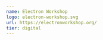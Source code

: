 ```yaml
---
name: Electron Workshop
logo: electron-workshop.svg
url: https://electronworkshop.org/
tier: digital
---
```

